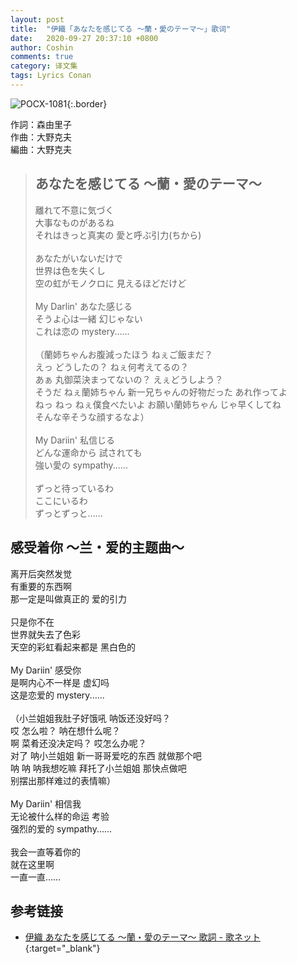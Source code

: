 ```yaml
---
layout: post
title:  "伊織「あなたを感じてる 〜蘭・愛のテーマ〜」歌词"
date:   2020-09-27 20:37:10 +0800
author: Coshin
comments: true
category: 译文集
tags: Lyrics Conan
---
```

![POCX-1081](https://www.generasia.com/w/images/5/58/IORI_BGI_A.jpg){:.border}

作詞：森由里子<br>
作曲：大野克夫<br>
編曲：大野克夫

<blockquote class="original">
  <h2>あなたを感じてる 〜蘭・愛のテーマ〜</h2>
  <p>
    離れて不意に気づく<br>
    大事なものがあるね<br>
    それはきっと真実の 愛と呼ぶ引力(ちから)<br>
    <br>
    あなたがいないだけで<br>
    世界は色を失くし<br>
    空の虹がモノクロに 見えるほどだけど<br>
    <br>
    My Darlin' あなた感じる<br>
    そうよ心は一緒 幻じゃない<br>
    これは恋の mystery......<br>
    <br>
    （蘭姉ちゃんお腹減ったほう ねぇご飯まだ？<br>
    えっ どうしたの？ ねぇ何考えてるの？<br>
    あぁ 丸御菜決まってないの？ えぇどうしよう？<br>
    そうだ ねぇ蘭姉ちゃん 新一兄ちゃんの好物だった あれ作ってよ<br>
    ねっ ねっ ねぇ僕食べたいよ お願い蘭姉ちゃん じゃ早くしてね<br>
    そんな辛そうな顔するなよ）<br>
    <br>
    My Dariin' 私信じる<br>
    どんな運命から 試されても<br>
    強い愛の sympathy......<br>
    <br>
    ずっと待っているわ<br>
    ここにいるわ<br>
    ずっとずっと……
  </p>
</blockquote>

<div class="translation">
  <h2>感受着你 ～兰・爱的主题曲～</h2>
  <p>
    离开后突然发觉<br>
    有重要的东西啊<br>
    那一定是叫做真正的 爱的引力<br>
    <br>
    只是你不在<br>
    世界就失去了色彩<br>
    天空的彩虹看起来都是 黑白色的<br>
    <br>
    My Dariin' 感受你<br>
    是啊内心不一样是 虚幻吗<br>
    这是恋爱的 mystery......<br>
    <br>
    （小兰姐姐我肚子好饿吼 呐饭还没好吗？<br>
    哎 怎么啦？ 呐在想什么呢？<br>
    啊 菜肴还没决定吗？ 哎怎么办呢？<br>
    对了 呐小兰姐姐 新一哥哥爱吃的东西 就做那个吧<br>
    呐 呐 呐我想吃嘛 拜托了小兰姐姐 那快点做吧<br>
    别摆出那样难过的表情嘛）<br>
    <br>
    My Dariin' 相信我<br>
    无论被什么样的命运 考验<br>
    强烈的爱的 sympathy......<br>
    <br>
    我会一直等着你的<br>
    就在这里啊<br>
    一直一直……
  </p>
</div>

## 参考链接

* [伊織 あなたを感じてる 〜蘭・愛のテーマ〜 歌詞 - 歌ネット](https://www.uta-net.com/song/58238/){:target="_blank"}
